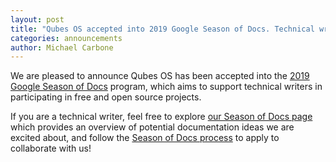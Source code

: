 ```yaml
---
layout: post
title: "Qubes OS accepted into 2019 Google Season of Docs. Technical writers, please apply!"
categories: announcements
author: Michael Carbone
---
```


We are pleased to announce Qubes OS has been accepted into the [2019 Google Season of Docs][gsod] program, which aims to support technical writers in participating in free and open source projects.

If you are a technical writer, feel free to explore [our Season of Docs page][qubes-gsod] which provides an overview of potential documentation ideas we are excited about, and follow the [Season of Docs process][process-apply] to apply to collaborate with us!

[gsod]: https://developers.google.com/season-of-docs/
[qubes-gsod]: https://www.qubes-os.org/gsod/
[process-apply]: https://developers.google.com/season-of-docs/docs/tech-writer-guide
